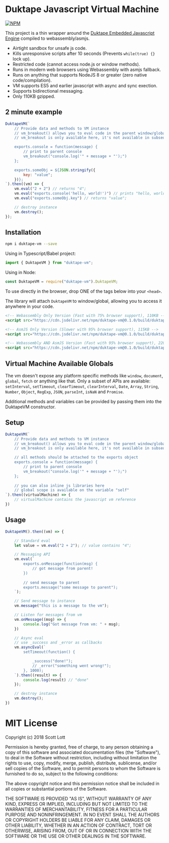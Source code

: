 # Duktape Javascript Virtual Machine

[![NPM](https://nodei.co/npm/duktape-vm.png?downloads=true&stars=true)](https://nodei.co/npm/duktape-vm/)

This project is a thin wrapper around the [Duktape Embedded Javascript Engine](https://duktape.org/) compiled to webassembly/asmjs.

- Airtight sandbox for unsafe js code.
- Kills unresponsive scripts after 10 seconds (Prevents `while(true) {}` lock up).
- Restricted code (cannot access node.js or window methods).
- Runs in modern web browsers using Webassembly with asmjs fallback.
- Runs on anything that supports NodeJS 8 or greater (zero native code/compilation).
- VM supports ES5 and earlier javascript with async and sync exection.
- Supports bidirectional messaging.
- Only 110KB gzipped.

## 2 minute example
```js
DuktapeVM(`
    // Provide data and methods to VM instance
    // vm_breakout() allows you to eval code in the parent window/global.
    // vm_breakout is only available here, it's not available in subsequent "vm.eval" or "vm.evalAsync" calls.

    exports.console = function(message) {
        // print to parent console
        vm_breakout("console.log('" + message + "');")
    };

    exports.someObj = ${JSON.stringify({
        key: "value";
    })};
`).then((vm) => {
    vm.eval("2 + 2") // returns "4";
    vm.eval("exports.console('hello, world!')") // prints "hello, world!" to the browser console
    vm.eval("exports.someObj.key") // returns "value";

    // destroy instance
    vm.destroy();
});
```

## Installation

```sh
npm i duktape-vm --save
```

Using in Typescript/Babel project:

```js
import { DuktapeVM } from "duktape-vm";
```

Using in Node:

```js
const DuktapeVM = require("duktape-vm").DuktapeVM;
```

To use directly in the browser, drop ONE of the tags below into your `<head>`.

The library will attach `DuktapeVM` to window/global, allowing you to access it anywhere in your code.

```html
<!-- Webassembly Only Version (Fast with 75% browser support), 110KB -->
<script src="https://cdn.jsdelivr.net/npm/duktape-vm@0.1.0/build/duktape-vm.min.js"></script>

<!-- AsmJS Only Version (Slower with 95% browser support), 115KB -->
<script src="https://cdn.jsdelivr.net/npm/duktape-vm@0.1.0/build/duktape-vm.min.asm.js"></script>

<!-- Webassembly AND AsmJS Version (Fast with 95% browser support), 220KB -->
<script src="https://cdn.jsdelivr.net/npm/duktape-vm@0.1.0/build/duktape-vm.min.both.js"></script>
```

## Virtual Machine Available Globals
The vm doesn't expose any platform specific methods like `window`, `document`, `global`, `fetch` or anything like that.  Only a subset of APIs are available: `setInterval`, `setTimeout`, `clearTimeout`, `clearInterval`, `Date`, `Array`, `String`, `Number`, `Object`, `RegExp`, `JSON`, `parseInt`, `isNaN` and `Promise`.

Additional methods and variables can be provided by passing them into the DuktapeVM constructor.

## Setup
```ts
DuktapeVM(`
    // Provide data and methods to VM instance
    // vm_breakout() allows you to eval code in the parent window/global space.
    // vm_breakout is only available here, it's not available in subsequent "vm.eval" or "vm.evalAsync" calls.

    // all methods should be attached to the exports object
    exports.console = function(message) {
        // print to parent console
        vm_breakout("console.log('" + message + "');")
    };
    
    // you can also inline js libraries here
    // global scope is available on the variable "self"
`).then((virtualMachine) => {
    // virtualMachine contains the javascript vm reference
})
```

## Usage
```ts
DuktapeVM().then((vm) => {

    // Standard eval
    let value = vm.eval("2 + 2"); // value contains "4";

    // Messaging API
    vm.eval(`
        exports.onMessage(function(msg) {
            // got message from parent!
        })
        
        // send message to parent
        exports.message("some message to parent");
    `);

    // Send message to instance
    vm.message("this is a message to the vm");

    // Listen for messages from vm
    vm.onMessage((msg) => {
        console.log("Got message from vm: " + msg);
    })

    // Async eval
    // use _success and _error as callbacks 
    vm.asyncEval(`
        setTimeout(function() {

            _success("done!");
            // _error("something went wrong!");
        }, 1000);
    `).then((result) => {
        console.log(result) // "done"
    });

    // destroy instance
    vm.destroy();
})

```


# MIT License

Copyright (c) 2018 Scott Lott

Permission is hereby granted, free of charge, to any person obtaining a copy
of this software and associated documentation files (the "Software"), to deal
in the Software without restriction, including without limitation the rights
to use, copy, modify, merge, publish, distribute, sublicense, and/or sell
copies of the Software, and to permit persons to whom the Software is
furnished to do so, subject to the following conditions:

The above copyright notice and this permission notice shall be included in all
copies or substantial portions of the Software.

THE SOFTWARE IS PROVIDED "AS IS", WITHOUT WARRANTY OF ANY KIND, EXPRESS OR
IMPLIED, INCLUDING BUT NOT LIMITED TO THE WARRANTIES OF MERCHANTABILITY,
FITNESS FOR A PARTICULAR PURPOSE AND NONINFRINGEMENT. IN NO EVENT SHALL THE
AUTHORS OR COPYRIGHT HOLDERS BE LIABLE FOR ANY CLAIM, DAMAGES OR OTHER
LIABILITY, WHETHER IN AN ACTION OF CONTRACT, TORT OR OTHERWISE, ARISING FROM,
OUT OF OR IN CONNECTION WITH THE SOFTWARE OR THE USE OR OTHER DEALINGS IN THE
SOFTWARE.